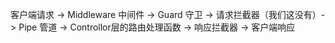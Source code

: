 客户端请求 -> Middleware 中间件 -> Guard 守卫 -> 请求拦截器（我们这没有）-> Pipe 管道 -> Controllor层的路由处理函数 -> 响应拦截器 -> 客户端响应